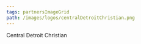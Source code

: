 ```yaml
---
tags: partnersImageGrid 
path: /images/logos/centralDetroitChristian.png
---
```

Central Detroit Christian

